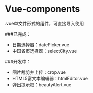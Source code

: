 # Vue-components
.vue单文件形式的组件，可直接导入使用

###已完成：
- 日期选择器：datePicker.vue
- 中国省市选择器：selectCity.vue

###开发中：
- 图片裁剪并上传：crop.vue
- HTML5富文本编辑器：htmlEditor.vue
- 弹出提示框：beautyAlert.vue
